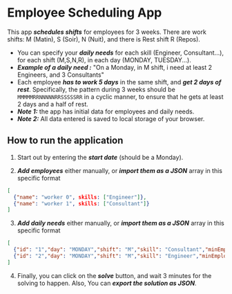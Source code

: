# Employee Scheduling App

This app ***schedules shifts*** for employees for 3 weeks. There are work shifts: M (Matin), S (Soir), N (Nuit), and there is Rest shift R (Repos).

- You can specify your ***daily needs*** for each skill (Engineer, Consultant...), for each shift (M,S,N,R), in each day (MONDAY, TUESDAY...).
- ***Example of a daily need :*** "On a Monday, in M shift, i need at least 2 Engineers, and 3 Consultants"
- Each employee ***has to work 5 days*** in the same shift, and ***get 2 days of rest***. Specifically, the pattern during 3 weeks should be `MMMMMRRNNNNNRRSSSSSRR` in a cyclic manner, to ensure that he gets at least 2 days and a half of rest.
- ***Note 1:*** the app has initial data for employees and daily needs.
- ***Note 2:*** All data entered is saved to local storage of your browser.

## How to run the application

1. Start out by entering the ***start date*** (should be a Monday).

2. ***Add employees*** either manually, or ***import them as a JSON*** array in this specific format  
```json
[  
  {"name": "worker 0", skills: ["Engineer"]},
  {"name": "worker 1", skills: ["Consultant"]}
]
```

3. ***Add daily needs*** either manually, or ***import them as a JSON*** array in this specific format 
```json
[
  {"id": "1","day": "MONDAY","shift": "M","skill": "Consultant","minEmployees": 2},
  {"id": "2","day": "MONDAY","shift": "M","skill": "Engineer","minEmployees": 1}
]
```

4. Finally, you can click on the ***solve*** button, and wait 3 minutes for the solving to happen. Also, You can ***export the solution as JSON***.